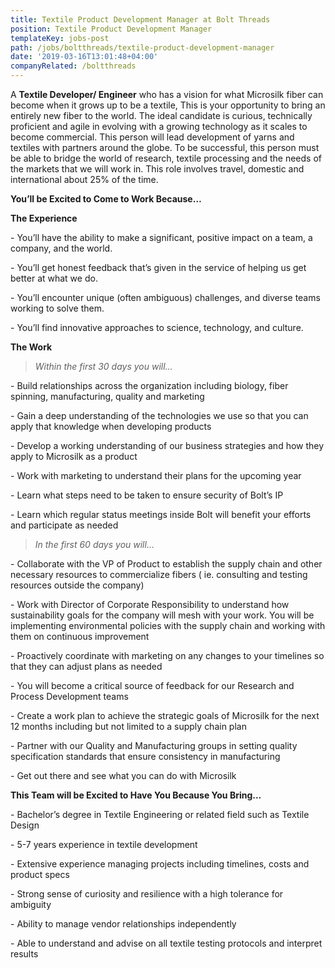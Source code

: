 ```yaml
---
title: Textile Product Development Manager at Bolt Threads
position: Textile Product Development Manager
templateKey: jobs-post
path: /jobs/boltthreads/textile-product-development-manager
date: '2019-03-16T13:01:48+04:00'
companyRelated: /boltthreads
---
```

A **Textile Developer/ Engineer** who has a vision for what Microsilk fiber can become when it grows up to be a textile, This is your opportunity to bring an entirely new fiber to the world. The ideal candidate is curious, technically proficient and agile in evolving with a growing technology as it scales to become commercial.  This person will lead development of yarns and textiles with partners around the globe. To be successful, this person must be able to bridge the world of research, textile processing and the needs of the markets that we will work in. This role involves travel, domestic and international about 25% of the time.

**You’ll be Excited to Come to Work Because…**

**The Experience**

\- You’ll have the ability to make a significant, positive impact on a team, a company, and the world.

\- You’ll get honest feedback that’s given in the service of helping us get better at what we do.

\- You’ll encounter unique (often ambiguous) challenges, and diverse teams working to solve them.

\- You’ll find innovative approaches to science, technology, and culture.



**The Work**

> _Within the first 30 days you will…_



\- Build relationships across the organization including  biology, fiber spinning, manufacturing, quality and marketing

\- Gain a deep understanding of the technologies we use so that you can apply that knowledge when developing products

\- Develop a working understanding of our business strategies and how they apply to Microsilk as a product

\- Work with marketing to understand their plans for the upcoming year

\- Learn what steps need to be taken to ensure security of Bolt’s IP

\- Learn which regular status meetings inside Bolt will benefit your efforts and participate as needed



> _In the first 60 days you will…_

\- Collaborate with the VP of Product to establish the supply chain and other necessary resources to commercialize fibers ( ie. consulting and testing resources outside the company)

\- Work with Director of Corporate Responsibility to understand how sustainability goals for the company will mesh with your work. You will be implementing environmental policies with the supply chain and working with them on continuous improvement

\- Proactively coordinate with marketing on any changes to your timelines so that they can adjust plans as needed

\- You will become  a critical source of feedback for our Research and Process Development  teams

\- Create a work plan to achieve the strategic goals of Microsilk for the next 12 months including but not limited to a supply chain plan

\- Partner with our Quality and Manufacturing groups in setting quality specification standards that ensure consistency in manufacturing

\- Get out there and see what you can do with Microsilk



**This Team will be Excited to Have You Because You Bring...**

\-  Bachelor’s degree in Textile Engineering or related field such as Textile Design

\-  5-7 years experience in textile development

\-  Extensive experience managing projects including timelines, costs and product specs

\-  Strong sense of curiosity and resilience with a high tolerance for ambiguity

\-  Ability to manage vendor relationships independently

\-  Able to understand and advise on all textile testing protocols and interpret results
